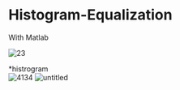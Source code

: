 # Histogram-Equalization
With Matlab

![23](https://user-images.githubusercontent.com/67559886/96083006-4c9cfd80-0ef7-11eb-86d0-af36f503ccc8.PNG)

*histrogram
<br>
![4134](https://user-images.githubusercontent.com/67559886/96083012-4dce2a80-0ef7-11eb-8144-eb048aad4558.PNG)
![untitled](https://user-images.githubusercontent.com/67559886/96215366-ca750d80-0fb8-11eb-940a-8190799b21bd.jpg)
